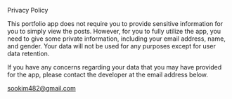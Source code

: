 Privacy Policy

This portfolio app does not require you to provide sensitive information for you to simply view the posts.
However, for you to fully utilize the app, you need to give some private information, including your email address, name, and gender.
Your data will not be used for any purposes except for user data retention.

If you have any concerns regarding your data that you may have provided for the app, please contact the developer at the email address below.

sookim482@gmail.com

